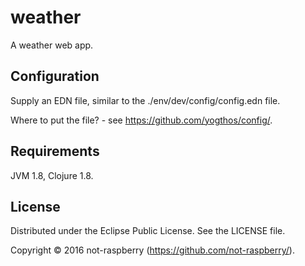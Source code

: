 # weather

A weather web app.

## Configuration

Supply an EDN file, similar to the ./env/dev/config/config.edn file.

Where to put the file? - see https://github.com/yogthos/config/.

## Requirements

JVM 1.8, Clojure 1.8.


## License

Distributed under the Eclipse Public License. See the LICENSE file.

Copyright © 2016 not-raspberry (https://github.com/not-raspberry/).

